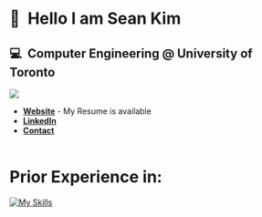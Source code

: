 # 👋&nbsp;&nbsp;Hello I am Sean Kim
## 💻&nbsp;&nbsp;Computer Engineering @ University of Toronto ##
![](https://komarev.com/ghpvc/?username=skim1601&color=blueviolet)
- **[Website](https://seankim.netlify.app)** - My Resume is available
- **[LinkedIn](https://www.linkedin.com/in/seankim7/)**
- **[Contact](mailto:kimsihy093@gmail.com)**
<br/><br/>

# Prior Experience in: #
[![My Skills](https://skillicons.dev/icons?i=c,cpp,python,html,css,javascript,php,matlab,react,vue,next,redux,sass,styledcomponents,nodejs,express,mongodb,mysql,arduino,git,github,vscode,figma,netlify&perline=6)](https://skillicons.dev)
